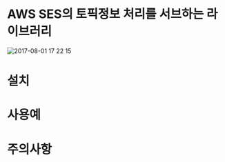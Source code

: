 # AWS SES의 토픽정보 처리를 서브하는 라이브러리

![2017-08-01 17 22 15](https://user-images.githubusercontent.com/11989096/28815949-067d5ec6-76de-11e7-92ef-1011735c6831.png)

# 설치

# 사용예

# 주의사항

